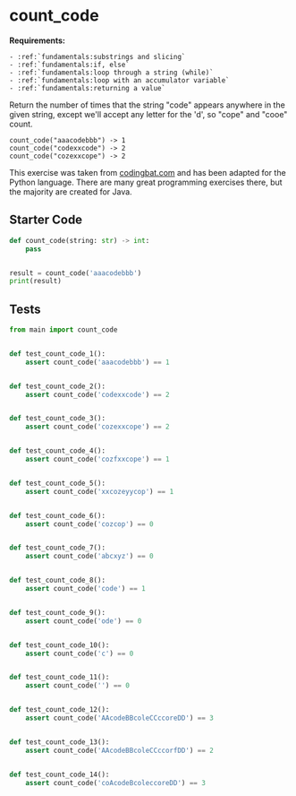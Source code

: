 # count_code



**Requirements:**
```eval_rst
- :ref:`fundamentals:substrings and slicing`
- :ref:`fundamentals:if, else`
- :ref:`fundamentals:loop through a string (while)`
- :ref:`fundamentals:loop with an accumulator variable`
- :ref:`fundamentals:returning a value`

```


Return the number of times that the string "code" appears anywhere in the given string, except we'll accept any letter for the 'd', so "cope" and "cooe" count.

```
count_code("aaacodebbb") -> 1
count_code("codexxcode") -> 2
count_code("cozexxcope") -> 2
```

This exercise was taken from [codingbat.com](https://codingbat.com/prob/p123614) and has been adapted for the Python language. There are many great programming exercises there, but the majority are created for Java.

## Starter Code
```python
def count_code(string: str) -> int:
    pass


result = count_code('aaacodebbb')
print(result)
```

## Tests
```python
from main import count_code


def test_count_code_1():
    assert count_code('aaacodebbb') == 1


def test_count_code_2():
    assert count_code('codexxcode') == 2


def test_count_code_3():
    assert count_code('cozexxcope') == 2


def test_count_code_4():
    assert count_code('cozfxxcope') == 1


def test_count_code_5():
    assert count_code('xxcozeyycop') == 1


def test_count_code_6():
    assert count_code('cozcop') == 0


def test_count_code_7():
    assert count_code('abcxyz') == 0


def test_count_code_8():
    assert count_code('code') == 1


def test_count_code_9():
    assert count_code('ode') == 0


def test_count_code_10():
    assert count_code('c') == 0


def test_count_code_11():
    assert count_code('') == 0


def test_count_code_12():
    assert count_code('AAcodeBBcoleCCccoreDD') == 3


def test_count_code_13():
    assert count_code('AAcodeBBcoleCCccorfDD') == 2


def test_count_code_14():
    assert count_code('coAcodeBcoleccoreDD') == 3
```
